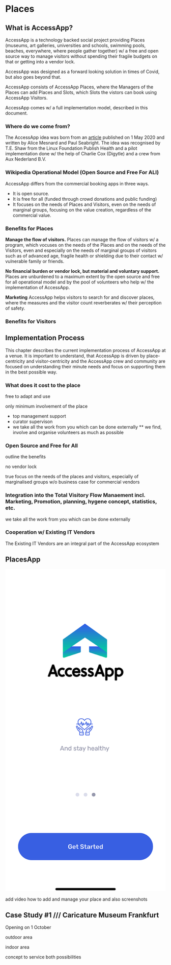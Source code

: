 # Places

## What is AccessApp?

AccessApp is a technology backed social project providing Places (museums, art galleries, universities and schools, swimming pools, beaches, everywhere, where people gather together) w/ a free and open source way to manage visitors without spending their fragile budgets on that or getting into a vendor lock.

AccessApp was designed as a forward looking solution in times of Covid, but also goes beyond that.

AccessApp consists of AccessApp Places, where the Managers of the Places can add Places and Slots, which Slots the vistors can book using AccessApp Visitors.

AccessApp comes w/ a full implementation model, described in this document.

### Where do we come from?

The AccessApp idea was born from an [article](https://voxeu.org/article/easing-lockdown-digital-applications-can-help) published on 1 May 2020 and written by Alice Mesnard and Paul Seabright. The idea was recognised by T.E. Shaw from the Linux Foundation Publish Health and a pilot implementation done w/ the help of Charlie Cox (Digytle) and a crew from Aux Nederland B.V.

### Wikipedia Operational Model (Open Source and Free For ALl)

AccessApp differs from the commercial booking apps in three ways.

* It is open source.
* It is free for all (funded through crowd donations and public funding)
* It focuses on the needs of Places and Visitors, even on the needs of marginal groups, focusing on the value creation, regardless of the commercial value.

### Benefits for Places

**Manage the flow of visitors.** Places can manage the flow of visitors w/ a program, which vocuses on the needs of the Places and on the needs of the Visitors, even and especially on the needs of marginal groups of visitors such as of advanced age, fragile health or shielding due to their contact w/ vulnerable family or friends.

**No financial burden or vendor lock, but material and voluntary support.** Places are unburdened to a maximum extent by the open source and free for all operational model and by the pool of volunteers who help w/ the implementation of AccessApp.

**Marketing** AccessApp helps visitors to search for and discover places, where the measures and the visitor count reverberates w/ their perception of safety.

### Benefits for Visitors

## Implementation Process

This chapter describes the current implementation process of AccessApp at a venue. It is important to understand, that AccessApp is driven by place-centricity and visitor-centricity and the AccessApp crew and community are focused on understanding their minute needs and focus on supporting them in the best possible way.

### What does it cost to the place

free to adapt and use

only minimum involvement of the place

* top management support
* curator supervison
* we take all the work from you which can be done externally
** we find, involve and organise volunteers as much as possible

### Open Source and Free for All

outline the benefits

no vendor lock

true focus on the needs of the places and visitors, especially of marginalised groups w/o business case for commercial vendors

### Integration into the Total Visitory Flow Manaement incl. Marketing, Promotion, planning, hygene concept, statistics, etc.

we take all the work from you which can be done externally 

### Cooperation w/ Existing IT Vendors

The Existing IT Vendors are an integral part of the AccessApp ecosystem

## PlacesApp

![Splash screen](images/F0C205DF-43A2-4897-9A39-93D3DC813FF0.png)

add video how to add and manage your place and also screenshots

## Case Study #1 /// Caricature Museum Frankfurt

Opening on 1 October

outdoor area

indoor area

concept to service both possibilities
